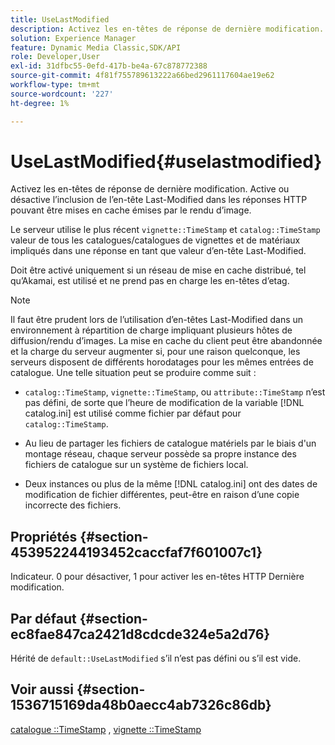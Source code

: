 ```yaml
---
title: UseLastModified
description: Activez les en-têtes de réponse de dernière modification. Active ou désactive l’inclusion de l’en-tête Last-Modified dans les réponses HTTP pouvant être mises en cache émises par le rendu d’image.
solution: Experience Manager
feature: Dynamic Media Classic,SDK/API
role: Developer,User
exl-id: 31dfbc55-0efd-417b-be4a-67c878772388
source-git-commit: 4f81f755789613222a66bed2961117604ae19e62
workflow-type: tm+mt
source-wordcount: '227'
ht-degree: 1%

---
```


# UseLastModified{#uselastmodified}

Activez les en-têtes de réponse de dernière modification. Active ou désactive l’inclusion de l’en-tête Last-Modified dans les réponses HTTP pouvant être mises en cache émises par le rendu d’image.

Le serveur utilise le plus récent `vignette::TimeStamp` et `catalog::TimeStamp` valeur de tous les catalogues/catalogues de vignettes et de matériaux impliqués dans une réponse en tant que valeur d’en-tête Last-Modified.

Doit être activé uniquement si un réseau de mise en cache distribué, tel qu’Akamai, est utilisé et ne prend pas en charge les en-têtes d’etag.

>[!NOTE]
>
>Il faut être prudent lors de l’utilisation d’en-têtes Last-Modified dans un environnement à répartition de charge impliquant plusieurs hôtes de diffusion/rendu d’images. La mise en cache du client peut être abandonnée et la charge du serveur augmenter si, pour une raison quelconque, les serveurs disposent de différents horodatages pour les mêmes entrées de catalogue. Une telle situation peut se produire comme suit :

* `catalog::TimeStamp`, `vignette::TimeStamp`, ou `attribute::TimeStamp` n’est pas défini, de sorte que l’heure de modification de la variable [!DNL catalog.ini] est utilisé comme fichier par défaut pour `catalog::TimeStamp`.

* Au lieu de partager les fichiers de catalogue matériels par le biais d&#39;un montage réseau, chaque serveur possède sa propre instance des fichiers de catalogue sur un système de fichiers local.
* Deux instances ou plus de la même [!DNL catalog.ini] ont des dates de modification de fichier différentes, peut-être en raison d’une copie incorrecte des fichiers.

## Propriétés {#section-453952244193452caccfaf7f601007c1}

Indicateur. 0 pour désactiver, 1 pour activer les en-têtes HTTP Dernière modification.

## Par défaut {#section-ec8fae847ca2421d8cdcde324e5a2d76}

Hérité de `default::UseLastModified` s’il n’est pas défini ou s’il est vide.

## Voir aussi {#section-1536715169da48b0aecc4ab7326c86db}

[catalogue ::TimeStamp](../../../../../ir-api/material-cat/image-rendering-api-ref/c-ir-material-catalog/c-ir-material-data-reference/r-ir-timestamp-dataref.md#reference-6daf7973dc4f4b4e9e8165756db7c319) , [vignette ::TimeStamp](../../../../../ir-api/material-cat/image-rendering-api-ref/c-ir-material-catalog/c-ir-vignette-map-reference/r-ir-timestamp-vignette.md#reference-d57cdd40a6a645d199dbb1d56cc85bc1)
